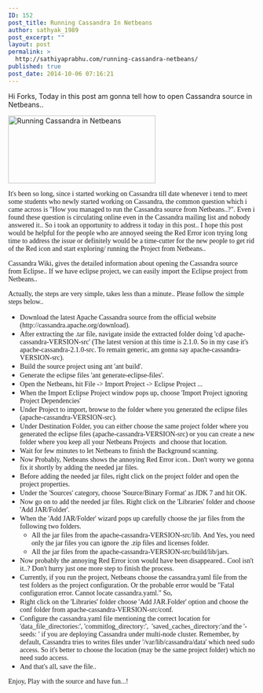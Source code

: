 ```yaml
---
ID: 152
post_title: Running Cassandra In Netbeans
author: sathyak_1989
post_excerpt: ""
layout: post
permalink: >
  http://sathiyaprabhu.com/running-cassandra-netbeans/
published: true
post_date: 2014-10-06 07:16:21
---
```

Hi Forks, Today in this post am gonna tell how to open Cassandra source in Netbeans..

<img class="aligncenter wp-image-158 size-medium" src="http://sathiyaprabhu.com/look-inside/uploads/2014/10/Screen-Shot-2014-10-11-at-12.50.53-AM-300x138.png" alt="Running Cassandra in Netbeans" width="300" height="138" />

<span style="font-family: georgia, palatino;">It's been so long, since i started working on Cassandra till date whenever i tend to meet some students who newly started working on Cassandra, the common question which i came across is "How you managed to run the Cassandra source from Netbeans..?". Even i found these question is circulating online even in the Cassandra mailing list and nobody answered it.. So i took an opportunity to address it today in this post.. I hope this post would be helpful for the people who are annoyed seeing the Red Error icon trying long time to address the issue or definitely would be a time-cutter for the new people to get rid of the Red icon and start exploring/ running the Project from Netbeans..</span>

<span style="font-family: georgia, palatino;">Cassandra Wiki, gives the detailed information about opening the Cassandra source from Eclipse.. If we have eclipse project, we can easily import the Eclipse project from Netbeans..</span>

<span style="font-family: georgia, palatino;">Actually, the steps are very simple, takes less than a minute.. Please follow the simple steps below..</span>
<ul>
	<li><span style="font-family: georgia, palatino;">Download the latest Apache Cassandra source from the official website (http://cassandra.apache.org/download).</span></li>
	<li><span style="font-family: georgia, palatino;">After extracting the .tar file, navigate inside the extracted folder doing 'cd apache-cassandra-VERSION-src' (The latest version at this time is 2.1.0. So in my case it's apache-cassandra-2.1.0-src. To remain generic, am gonna say apache-cassandra-VERSION-src).</span></li>
	<li><span style="font-family: georgia, palatino;">Build the source project using ant 'ant build'.</span></li>
	<li><span style="font-family: georgia, palatino;">Generate the eclipse files 'ant generate-eclipse-files'.</span></li>
	<li><span style="font-family: georgia, palatino;">Open the Netbeans, hit File -&gt; Import Project -&gt; Eclipse Project ...</span></li>
	<li><span style="font-family: georgia, palatino;">When the Import Eclipse Project window pops up, choose 'Import Project ignoring Project Dependencies'</span></li>
	<li><span style="font-family: georgia, palatino;">Under Project to import, browse to the folder where you generated the eclipse files (apache-cassandra-VERSION-src).</span></li>
	<li><span style="font-family: georgia, palatino;">Under Destination Folder, you can either choose the same project folder where you generated the eclipse files (apache-cassandra-VERSION-src) or you can create a new folder where you keep all your Netbeans Projects  and choose that location.</span></li>
	<li><span style="font-family: georgia, palatino;">Wait for few minutes to let Netbeans to finish the Background scanning.</span></li>
	<li><span style="font-family: georgia, palatino;">Now Probably, Netbeans shows the annoying Red Error icon.. Don't worry we gonna fix it shortly by adding the needed jar files.</span></li>
	<li><span style="font-family: georgia, palatino;">Before adding the needed jar files, right click on the project folder and open the project properties.</span></li>
	<li><span style="font-family: georgia, palatino;">Under the 'Sources' category, choose 'Source/Binary Format' as JDK 7 and hit OK.</span></li>
	<li><span style="font-family: georgia, palatino;">Now go on to add the needed jar files. Right click on the 'Libraries' folder and choose 'Add JAR/Folder'.</span></li>
	<li><span style="font-family: georgia, palatino;">When the 'Add JAR/Folder' wizard pops up carefully choose the jar files from the following two folders.</span>
<ul>
	<li><span style="font-family: georgia, palatino;">All the jar files from the apache-cassandra-VERSION-src/lib. And Yes, you need only the jar files you can ignore the .zip files and licenses folder.</span></li>
	<li><span style="font-family: georgia, palatino;">All the jar files from the apache-cassandra-VERSION-src/build/lib/jars.</span></li>
</ul>
</li>
	<li><span style="font-family: georgia, palatino;">Now probably the annoying Red Error icon would have been disappeared.. Cool isn't it..? Don't hurry just one more step to finish the process.</span></li>
	<li><span style="font-family: georgia, palatino;">Currently, if you run the project, Netbeans choose the cassandra.yaml file from the test folders as the project configuration. Or the probable error would be "Fatal configuration error. Cannot locate cassandra.yaml." So,</span></li>
	<li><span style="font-family: georgia, palatino;">Right click on the 'Libraries' folder choose 'Add JAR.Folder' option and choose the conf folder from apache-cassandra-VERSION-src/conf.</span></li>
	<li><span style="font-family: georgia, palatino;">Configure the cassandra.yaml file mentioning the correct location for 'data_file_directories:', 'commitlog_directory:',  'saved_caches_directory:'and the '- seeds: ' if you are deploying Cassandra under multi-node cluster. Remember, by default, Cassandra tries to writes files under '/var/lib/cassandra/data' which need sudo access. So it's better to choose the location (may be the same project folder) which no need sudo access.</span></li>
	<li><span style="font-family: georgia, palatino;">And that's all, save the file..</span></li>
</ul>
<span style="font-family: georgia, palatino;">Enjoy, Play with the source and have fun...!</span>